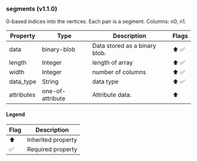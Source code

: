 ### segments (v1.1.0)
0-based indices into the vertices. Each pair is a segment. Columns: n0, n1.

| Property | Type | Description | Flags |
|---|---|---|---|
| data | binary-blob | Data stored as a binary blob. | ⬆️ ✅ |
| length | Integer | length of array | ⬆️ ✅ |
| width | Integer | number of columns | ⬆️ ✅ |
| data_type | String | data type | ⬆️ ✅ |
| attributes | one-of-attribute | Attribute data. | ⬆️ |


#### Legend

| Flag | Description |
| --- | --- |
| ⬆️ | Inherited property |
| ✅ | Required property |

